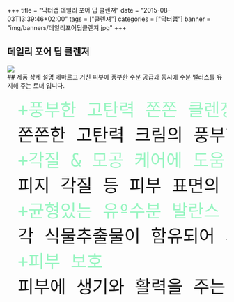 +++
title = "닥터랩 데일리 포어 딥 클렌져"
date = "2015-08-03T13:39:46+02:00"
tags = ["클렌져"]
categories = ["닥터랩"]
banner = "img/banners/데일리포어딥클렌져.jpg"
+++

## 데일리 포어 딥 클렌져
<img src="/img/banners/데일리포어딥클렌져.jpg" style="max-width: 100%; height: auto;">
<br>
## 제품 상세 설명
메마르고 거친 피부에 풍부한 수분 공급과 동시에 수분 밸러스를 유지해 주는 토너 입니다.
<pre>
<font size=10 color = #98f5c1> +풍부한 고탄력 쫀쫀 클렌징 </font>
<font size=8 > 쫀쫀한 고탄력 크림의 풍부한 거품이 발생되어 메이크업 잔여물 등 피부 더러움을 말끔하게 지원주는 클렌징 폼입니다.</font>
<font size=10 color = #98f5c1> +각질 & 모공 케어에 도움 </font>
<font size=8 > 피지 각질 등 피부 표면의 불필요한 노폐물을 부드럽게 제거해 주어 모공을 수렴시켜 매끄러운 피부로 관리해 줍니다.</font>
<font size=10 color = #98f5c1> +균형있는 유º수분 발란스 </font>
<font size=8 > 각 식물추출물이 함유되어 세안 후 건조함 없이 피부를 촉촉하게 가꾸어 주며, 피부를 맑고 탄력있게 케어 해줍니다.</font>
<font size=10 color = #98f5c1> +피부 보호 </font>
<font size=8 > 피부에 생기와 활력을 주는 5가지 과일추출물이 함유되어있는 폼 클렌징 입니다.</font>
</pre>
